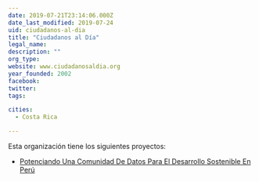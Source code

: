 ```yaml
---
date: 2019-07-21T23:14:06.000Z
date_last_modified: 2019-07-24
uid: ciudadanos-al-dia
title: "Ciudadanos al Día"
legal_name: 
description: ""
org_type: 
website: www.ciudadanosaldia.org
year_founded: 2002
facebook: 
twitter: 
tags:

cities: 
  - Costa Rica

---
```


Esta organización tiene los siguientes proyectos:

- [Potenciando Una Comunidad De Datos Para El Desarrollo Sostenible En Perú](/i/potenciando-una-comunidad-de-datos-para-el-desarrollo-sostenible-en-peru.html)
